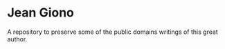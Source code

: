 Jean Giono
==========


A repository to preserve some of the public domains writings of this great author.
